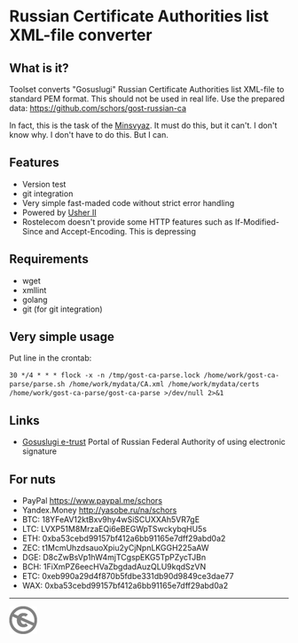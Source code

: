 Russian Certificate Authorities list XML-file converter
=======================================================


What is it?
-----------

Toolset converts "Gosuslugi" Russian Certificate Authorities list XML-file to standard PEM format.
This should not be used in real life. Use the prepared data: https://github.com/schors/gost-russian-ca

In fact, this is the task of the [Minsvyaz](http://minsvyaz.ru). It must do this, but it can't. I don't know why. 
I don't have to do this. But I can.

Features
--------
* Version test
* git integration
* Very simple fast-maded code without strict error handling
* Powered by [Usher II](https://usher2.club)
* Rostelecom doesn't provide some HTTP features such as If-Modified-Since and Accept-Encoding. This is depressing

Requirements
------------

* wget
* xmllint
* golang
* git (for git integration)

Very simple usage
-----------------

Put line in the crontab:
```console
30 */4 * * * flock -x -n /tmp/gost-ca-parse.lock /home/work/gost-ca-parse/parse.sh /home/work/mydata/CA.xml /home/work/mydata/certs /home/work/gost-ca-parse/gost-ca-parse >/dev/null 2>&1
```

Links
-----

* [Gosuslugi e-trust](http://e-trust.gosuslugi.ru/CA) Portal of Russian Federal Authority of using electronic signature

For nuts
--------

* PayPal https://www.paypal.me/schors
* Yandex.Money http://yasobe.ru/na/schors
* BTC: 18YFeAV12ktBxv9hy4wSiSCUXXAh5VR7gE
* LTC: LVXP51M8MrzaEQi6eBEGWpTSwckybqHU5s
* ETH: 0xba53cebd99157bf412a6bb91165e7dff29abd0a2
* ZEC: t1McmUhzdsauoXpiu2yCjNpnLKGGH225aAW
* DGE: D8cZwBsVp1hW4mjTCgspEKG5TpPZycTJBn
* BCH: 1FiXmPZ6eecHVaZbgdadAuzQLU9kqdSzVN
* ETC: 0xeb990a29d4f870b5fdbe331db90d9849ce3dae77
* WAX: 0xba53cebd99157bf412a6bb91165e7dff29abd0a2

---
[![UNLICENSE](noc.png)](UNLICENSE)
